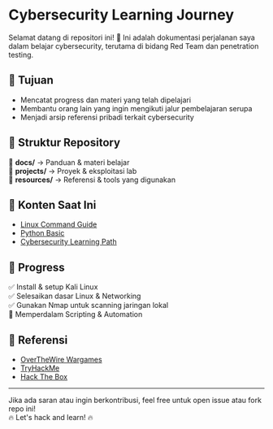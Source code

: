 # Cybersecurity Learning Journey  

Selamat datang di repositori ini! 🚀 Ini adalah dokumentasi perjalanan saya dalam belajar cybersecurity, terutama di bidang Red Team dan penetration testing.  

## 📌 Tujuan  
- Mencatat progress dan materi yang telah dipelajari  
- Membantu orang lain yang ingin mengikuti jalur pembelajaran serupa  
- Menjadi arsip referensi pribadi terkait cybersecurity  

## 📂 Struktur Repository  
📜 **docs/** → Panduan & materi belajar  
📜 **projects/** → Proyek & eksploitasi lab  
📜 **resources/** → Referensi & tools yang digunakan  

## 📖 Konten Saat Ini  
- [Linux Command Guide](docs/linux_command_guide.md)  
- [Python Basic](docs/python_basic.md)  
- [Cybersecurity Learning Path](docs/Linux_Commands_Complete_Guide.md)  

## 🚀 Progress  
✅ Install & setup Kali Linux  
✅ Selesaikan dasar Linux & Networking  
✅ Gunakan Nmap untuk scanning jaringan lokal  
🔄 Memperdalam Scripting & Automation  

## 🔗 Referensi  
- [OverTheWire Wargames](https://overthewire.org/wargames/)  
- [TryHackMe](https://tryhackme.com/)  
- [Hack The Box](https://www.hackthebox.com/)  

---

Jika ada saran atau ingin berkontribusi, feel free untuk open issue atau fork repo ini!  
🔥 Let's hack and learn! 🔥  
